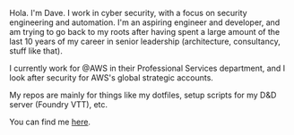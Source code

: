 Hola. I'm Dave. I work in cyber security, with a focus on security engineering and automation. I'm an aspiring engineer and developer, and am trying to go back to my roots after having spent a large amount of the last 10 years of my career in senior leadership (architecture, consultancy, stuff like that).

I currently work for @AWS in their Professional Services department, and I look after security for AWS's global strategic accounts.

My repos are mainly for things like my dotfiles, setup scripts for my D&D server (Foundry VTT), etc.

You can find me [here](https://www.linkedin.com/in/daveprowse/).
